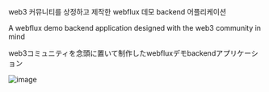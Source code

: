 web3 커뮤니티를 상정하고 제작한 webflux 데모 backend 어플리케이션

A webflux demo backend application designed with the web3 community in mind

web3コミュニティを念頭に置いて制作したwebfluxデモbackendアプリケーション

![image](https://github.com/jang-sw/Spring-webflux-r2dbc-demo/assets/113086375/ebd05845-3a61-45d8-931c-ee136afc2c76)

